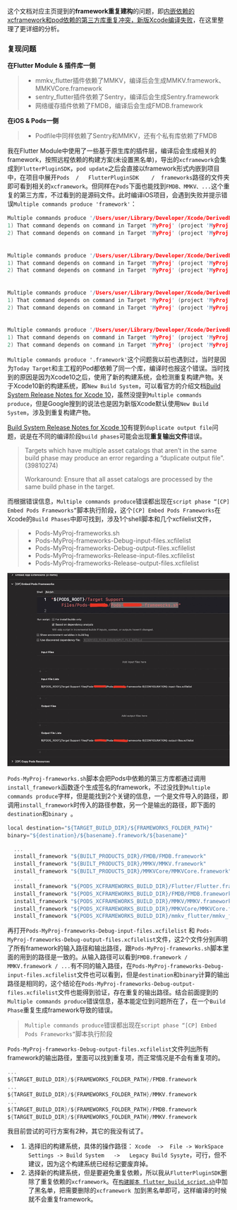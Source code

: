 
这个文档对应主页提到的**framework重复建构**的问题，即[内嵌依赖的xcframework和pod依赖的第三方库重复冲突，新版Xcode编译失败](https://github.com/XiFengLang/flutter_notes#id-h4-04)，在这里整理了更详细的分析。

### 复现问题

**在Flutter Module & 插件库一侧**

> * mmkv_flutter插件依赖了MMKV，编译后会生成MMKV.framework、MMKVCore.framework
> * sentry_flutter插件依赖了Sentry，编译后会生成Sentry.framework
> * 网络缓存插件依赖了FMDB，编译后会生成FMDB.framework

**在iOS & Pods一侧**

> * Podfile中同样依赖了Sentry和MMKV，还有个私有库依赖了FMDB

我在Flutter Module中使用了一些基于原生库的插件层，编译后会生成相关的framework，按照远程依赖的构建方案(未设置黑名单)，导出的`xcframework`会集成到`FlutterPluginSDK`，`pod update`之后会直接以framework形式内嵌到项目中，在项目中展开`Pods  /   FlutterPluginSDK    /  frameworks`路径的文件夹即可看到相关的`xcframework`。但同样在`Pods`下面也能找到`FMDB、MMKV、...`这个重复的第三方库，不过看到的是源码文件。此时编译iOS项目，会遇到失败并提示错误`Multiple commands produce 'framework'`：

```C
Multiple commands produce '/Users/user/Library/Developer/Xcode/DerivedData/MyProj-flazyqyatfvrvsgcoofvwrizuvot/Build/Products/Debug-iphoneos/MyProj.app/Frameworks/FMDB.framework':
1) That command depends on command in Target 'MyProj' (project 'MyProj'): script phase “[CP] Embed Pods Frameworks”
2) That command depends on command in Target 'MyProj' (project 'MyProj'): script phase “[CP] Embed Pods Frameworks”


Multiple commands produce '/Users/user/Library/Developer/Xcode/DerivedData/MyProj-flazyqyatfvrvsgcoofvwrizuvot/Build/Products/Debug-iphoneos/MyProj.app/Frameworks/MMKV.framework':
1) That command depends on command in Target 'MyProj' (project 'MyProj'): script phase “[CP] Embed Pods Frameworks”
2) That command depends on command in Target 'MyProj' (project 'MyProj'): script phase “[CP] Embed Pods Frameworks”


Multiple commands produce '/Users/user/Library/Developer/Xcode/DerivedData/MyProj-flazyqyatfvrvsgcoofvwrizuvot/Build/Products/Debug-iphoneos/MyProj.app/Frameworks/MMKVCore.framework':
1) That command depends on command in Target 'MyProj' (project 'MyProj'): script phase “[CP] Embed Pods Frameworks”
2) That command depends on command in Target 'MyProj' (project 'MyProj'): script phase “[CP] Embed Pods Frameworks”


Multiple commands produce '/Users/user/Library/Developer/Xcode/DerivedData/MyProj-flazyqyatfvrvsgcoofvwrizuvot/Build/Products/Debug-iphoneos/MyProj.app/Frameworks/Sentry.framework':
1) That command depends on command in Target 'MyProj' (project 'MyProj'): script phase “[CP] Embed Pods Frameworks”
2) That command depends on command in Target 'MyProj' (project 'MyProj'): script phase “[CP] Embed Pods Frameworks”
```

`Multiple commands produce '.framework'`这个问题我以前也遇到过，当时是因为`Today Target`和主工程的Pod都依赖了同一个库，编译时也报这个错误。当时找到的原因是因为Xcode10之后，使用了新的构建系统，会检测重复构建产物。关于Xcode10新的构建系统，即`New Build System`，可以看官方的介绍文档[Build System Release Notes for Xcode 10](https://developer.apple.com/documentation/xcode-release-notes/build-system-release-notes-for-xcode-10)，虽然没提到`Multiple commands produce`，但是Google搜到的说法也是因为新版Xcode默认使用`New Build System`，涉及到重复构建产物。

[Build System Release Notes for Xcode 10](https://developer.apple.com/documentation/xcode-release-notes/build-system-release-notes-for-xcode-10)有提到`duplicate output file`问题，说是在不同的编译阶段`build phases`可能会出现**重复输出文件**错误。

>Targets which have multiple asset catalogs that aren’t in the same build phase may produce an error regarding a “duplicate output file”. (39810274)
>
> Workaround: Ensure that all asset catalogs are processed by the same build phase in the target.

而根据错误信息，`Multiple commands produce`错误都出现在`script phase “[CP] Embed Pods Frameworks”`脚本执行阶段，这个`[CP] Embed Pods Frameworks`在Xcode的`Build Phases`中即可找到，涉及1个shell脚本和几个xcfilelist文件，

> * Pods-MyProj-frameworks.sh
> * Pods-MyProj-frameworks-Debug-input-files.xcfilelist
> * Pods-MyProj-frameworks-Debug-output-files.xcfilelist
> * Pods-MyProj-frameworks-Release-input-files.xcfilelist
> * Pods-MyProj-frameworks-Release-output-files.xcfilelist

![[CP] Embed Pods Frameworks](https://github.com/XiFengLang/flutter_notes/blob/main/assets/20210723121210.jpg)

`Pods-MyProj-frameworks.sh`脚本会把Pods中依赖的第三方库都通过调用`install_framework`函数逐个生成签名的framework，不过没找到`Multiple commands produce`字样，但是能找到2个关键的信息，一个是文件导入的路径，即调用`install_framework`时传入的路径参数，另一个是输出的路径，即下面的`destination`和`binary `。

```C
local destination="${TARGET_BUILD_DIR}/${FRAMEWORKS_FOLDER_PATH}"
binary="${destination}/${basename}.framework/${basename}"
```

```C
  ...
  install_framework "${BUILT_PRODUCTS_DIR}/FMDB/FMDB.framework"
  install_framework "${BUILT_PRODUCTS_DIR}/MMKV/MMKV.framework"
  install_framework "${BUILT_PRODUCTS_DIR}/MMKVCore/MMKVCore.framework"
  ...
  install_framework "${PODS_XCFRAMEWORKS_BUILD_DIR}/Flutter/Flutter.framework"
  install_framework "${PODS_XCFRAMEWORKS_BUILD_DIR}/FMDB/FMDB.framework"
  install_framework "${PODS_XCFRAMEWORKS_BUILD_DIR}/MMKV/MMKV.framework"
  install_framework "${PODS_XCFRAMEWORKS_BUILD_DIR}/MMKVCore/MMKVCore.framework"
  install_framework "${PODS_XCFRAMEWORKS_BUILD_DIR}/mmkv_flutter/mmkv_flutter.framework"
```

再打开`Pods-MyProj-frameworks-Debug-input-files.xcfilelist` 和 `Pods-MyProj-frameworks-Debug-output-files.xcfilelist`文件，这2个文件分别声明了所有framework的输入路径和输出路径，跟`Pods-MyProj-frameworks.sh`脚本里面的用到的路径是一致的。从输入路径可以看到`FMDB.framework / MMKV.framework / ...`有不同的输入路径，在`Pods-MyProj-frameworks-Debug-input-files.xcfilelist`文件也可以看到，但是`destination`和`binary`计算的输出路径是相同的，这个结论在`Pods-MyProj-frameworks-Debug-output-files.xcfilelist`文件也能得到验证，存在重复的输出路径。结合前面提到的`Multiple commands produce`错误信息，基本能定位到问题所在了，在一个`Build Phase`重复生成framework导致的错误。

> `Multiple commands produce`错误都出现在`script phase “[CP] Embed Pods Frameworks”`脚本执行阶段

`Pods-MyProj-frameworks-Debug-output-files.xcfilelist`文件列出所有framework的输出路径，里面可以找到重复项，而正常情况是不会有重复项的。

```C
...
${TARGET_BUILD_DIR}/${FRAMEWORKS_FOLDER_PATH}/FMDB.framework
...
${TARGET_BUILD_DIR}/${FRAMEWORKS_FOLDER_PATH}/MMKV.framework
...
${TARGET_BUILD_DIR}/${FRAMEWORKS_FOLDER_PATH}/FMDB.framework
${TARGET_BUILD_DIR}/${FRAMEWORKS_FOLDER_PATH}/MMKV.framework
```

我目前尝试的可行方案有2种，其它的我没有试了。

* 1. 选择旧的构建系统，具体的操作路径： `Xcode  ->  File -> WorkSpace Settings -> Build System   ->   Legacy Build Sysyte`，可行，但不建议，因为这个构建系统已经标记要废弃掉。
* 2. 选择新的构建系统，但是要避免重复依赖，所以我从`FlutterPluginSDK`删除了重复依赖的`xcframework`。在[`构建脚本 flutter_build_script.sh`](https://github.com/XiFengLang/flutter_notes/blob/main/flutter_build_script.md)中加了黑名单，把需要删除的`xcframework `加到黑名单即可，这样编译的时候就不会重复framework。

